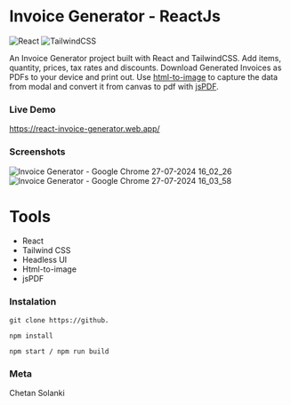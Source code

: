 # Invoice Generator - ReactJs

![React](https://img.shields.io/badge/React-18181b?style=for-the-badge&logo=react&logoColor=61DAFB)
![TailwindCSS](https://img.shields.io/badge/TailwindCSS-06B6D4?style=for-the-badge&logo=tailwind-css&logoColor=white)

An Invoice Generator project built with React and TailwindCSS. Add items, quantity, prices, tax rates and discounts. Download Generated Invoices as PDFs to your device and print out. Use [html-to-image](https://github.com/bubkoo/html-to-image) to capture the data from modal and convert it from canvas to pdf with [jsPDF](https://github.com/parallax/jsPDF).

### Live Demo

https://react-invoice-generator.web.app/

### Screenshots

![Invoice Generator - Google Chrome 27-07-2024 16_02_26](https://github.com/user-attachments/assets/f61ea708-13a2-4cfd-81c8-e9d885fe7b06)
![Invoice Generator - Google Chrome 27-07-2024 16_03_58](https://github.com/user-attachments/assets/50efd156-73c0-4fec-b93e-1c34f30c3e78)


# Tools

- React
- Tailwind CSS
- Headless UI
- Html-to-image
- jsPDF

### Instalation

```
git clone https://github.

npm install

npm start / npm run build
```

### Meta

Chetan Solanki

